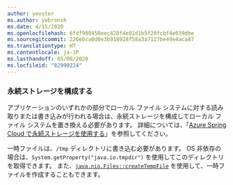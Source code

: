 ```yaml
---
author: yevster
ms.author: yebronsh
ms.date: 4/15/2020
ms.openlocfilehash: 6fdf908458eec428f4e01d1b5f20fcbf4e039dbe
ms.sourcegitcommit: 226ebca0d0e3b918928f58a3a7127be49e4aca87
ms.translationtype: HT
ms.contentlocale: ja-JP
ms.lasthandoff: 05/08/2020
ms.locfileid: "82990224"
---
```

### <a name="configure-persistent-storage"></a>永続ストレージを構成する

アプリケーションのいずれかの部分でローカル ファイル システムに対する読み取りまたは書き込みが行われる場合は、永続ストレージを構成してローカル ファイル システムを置き換える必要があります。 詳細については、「[Azure Spring Cloud で永続ストレージを使用する](/azure/spring-cloud/spring-cloud-howto-persistent-storage)」を参照してください。

一時ファイルは、`/tmp` ディレクトリに書き込む必要があります。 OS 非依存の場合は、`System.getProperty("java.io.tmpdir")` を使用してこのディレクトリを取得できます。 また、[`java.nio.Files::createTempFile`](https://docs.oracle.com/en/java/javase/11/docs/api/java.base/java/nio/file/Files.html#createTempFile(java.lang.String,java.lang.String,java.nio.file.attribute.FileAttribute...)) を使用して、一時ファイルを作成することもできます。
